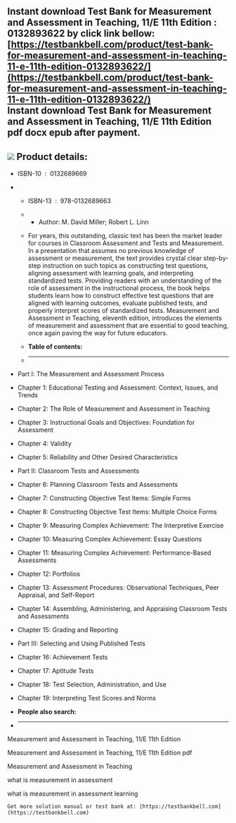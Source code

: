 Instant download **Test Bank for Measurement and Assessment in Teaching, 11/E 11th Edition : 0132893622** by click link bellow:  
[https://testbankbell.com/product/test-bank-for-measurement-and-assessment-in-teaching-11-e-11th-edition-0132893622/](https://testbankbell.com/product/test-bank-for-measurement-and-assessment-in-teaching-11-e-11th-edition-0132893622/)  
**Instant download Test Bank for Measurement and Assessment in Teaching, 11/E 11th Edition pdf docx epub after payment.**
-------------------------------------------------------------------------------------------------------------------------


![](https://testbankbell.com/wp-content/uploads/2023/05/0132893622-500x500-1-300x300.jpg)
**Product details:**
--------------------


* ISBN-10 ‏ : ‎ 0132689669
* * ISBN-13 ‏ : ‎ 978-0132689663
  * * Author: M. David Miller; Robert L. Linn
   
  * For years, this outstanding, classic text has been the market leader for courses in Classroom Assessment and Tests and Measurement. In a presentation that assumes no previous knowledge of assessment or measurement, the text provides crystal clear step-by-step instruction on such topics as constructing test questions, aligning assessment with learning goals, and interpreting standardized tests. Providing readers with an understanding of the role of assessment in the instructional process, the book helps students learn how to construct effective test questions that are aligned with learning outcomes, evaluate published tests, and properly interpret scores of standardized tests. Measurement and Assessment in Teaching, eleventh edition, introduces the elements of measurement and assessment that are essential to good teaching, once again paving the way for future educators.
  * **Table of contents:**
  * ----------------------
 
* Part I: The Measurement and Assessment Process
* Chapter 1: Educational Testing and Assessment: Context, Issues, and Trends
* Chapter 2: The Role of Measurement and Assessment in Teaching
* Chapter 3: Instructional Goals and Objectives: Foundation for Assessment
* Chapter 4: Validity
* Chapter 5: Reliability and Other Desired Characteristics

* Part II: Classroom Tests and Assessments
* Chapter 6: Planning Classroom Tests and Assessments
* Chapter 7: Constructing Objective Test Items: Simple Forms
* Chapter 8: Constructing Objective Test Items: Multiple Choice Forms
* Chapter 9: Measuring Complex Achievement: The Interpretive Exercise
* Chapter 10: Measuring Complex Achievement: Essay Questions
* Chapter 11: Measuring Complex Achievement: Performance-Based Assessments
* Chapter 12: Portfolios
* Chapter 13: Assessment Procedures: Observational Techniques, Peer Appraisal, and Self-Report
* Chapter 14: Assembling, Administering, and Appraising Classroom Tests and Assessments
* Chapter 15: Grading and Reporting

* Part III: Selecting and Using Published Tests
* Chapter 16: Achievement Tests
* Chapter 17: Aptitude Tests
* Chapter 18: Test Selection, Administration, and Use
* Chapter 19: Interpreting Test Scores and Norms
* **People also search:**
* -----------------------

Measurement and Assessment in Teaching, 11/E 11th Edition

Measurement and Assessment in Teaching, 11/E 11th Edition pdf

Measurement and Assessment in Teaching

what is measurement in assessment

what is measurement in assessment learning


    Get more solution manual or test bank at: [https://testbankbell.com](https://testbankbell.com)
